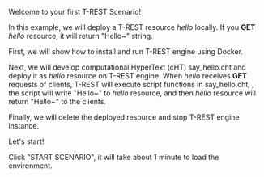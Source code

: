 <!--
 * @Descripttion: 
 * @Author: lzy
 * @Date: 2020-05-21 09:29:04
 * @LastEditors: lzy
 * @LastEditTime: 2020-05-22 20:15:02
--> 
Welcome to your first T-REST Scenario!

In this example, we will deploy a T-REST resource *hello* locally. If you
**GET** *hello* resource, it will return "Hello~" string.

First, we will show how to install and run T-REST engine using Docker.

Next, we will develop computational HyperText (cHT) say_hello.cht and
deploy it as *hello* resource on T-REST engine. When *hello* receives
**GET** requests of clients, T-REST will execute script functions in say_hello.cht, 
, the script will write "Hello~" to *hello* resource, and then *hello* resource
will return "Hello~" to the clients.

Finally, we will delete the deployed resource and stop T-REST engine instance.

Let's start!

Click "START SCENARIO", it will take about 1 minute to load the environment.
